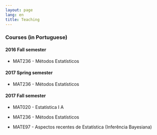 ```yaml
---
layout: page
lang: en
title: Teaching
---
```


### Courses (in Portuguese)

#### 2016 Fall semester

* MAT236 - Métodos Estatísticos
  
#### 2017 Spring semester

* MAT236 - Métodos Estatísticos
  
#### 2017 Fall semester

* MAT020 - Estatística I A
  
* MAT236 - Métodos Estatísticos
  
* MATE97 - Aspectos recentes de Estatística (Inferência Bayesiana)
  